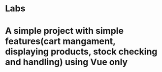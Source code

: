 # Labs
# A simple project with simple features(cart mangament, displaying products, stock checking and handling) using Vue only
